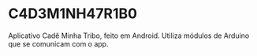 # C4D3M1NH47R1B0 
Aplicativo Cadê Minha Tribo, feito em Android.
Utiliza módulos de Arduino que se comunicam com o app.
